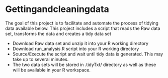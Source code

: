# Gettingandcleaningdata

 The goal of this project is to facilitate and automate the process of tidying data available below. This project includes a script that reads the Raw data set, transforms the data and creates a tidy data set
 
- Download Raw data set and unzip it into your R working directory
- Download run_analysis.R script into your R working directory
- Source/Execute the script and wait until tidy data is generated. This may take up to several minutes.
- The two data sets will be stored in .tidyTxt/ directory as well as these will be available in your R workspace.
